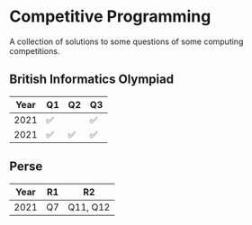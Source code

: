 Competitive Programming
============================

A collection of solutions to some questions of some computing competitions.

British Informatics Olympiad
-----

| Year | Q1 | Q2 | Q3 |
|-|-|-|-|
| 2021 | ✅ | | ✅ |
| 2021 | ✅ | ✅ | ✅ |

Perse
-----

| Year | R1 | R2 |
|-|-|-|
| 2021 | Q7 | Q11, Q12 |
